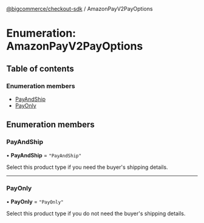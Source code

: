 [@bigcommerce/checkout-sdk](../README.md) / AmazonPayV2PayOptions

# Enumeration: AmazonPayV2PayOptions

## Table of contents

### Enumeration members

- [PayAndShip](AmazonPayV2PayOptions.md#payandship)
- [PayOnly](AmazonPayV2PayOptions.md#payonly)

## Enumeration members

### PayAndShip

• **PayAndShip** = `"PayAndShip"`

Select this product type if you need the buyer's shipping details.

___

### PayOnly

• **PayOnly** = `"PayOnly"`

Select this product type if you do not need the buyer's shipping details.
